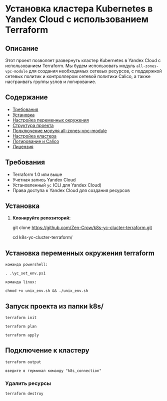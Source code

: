 # Установка кластера Kubernetes в Yandex Cloud с использованием Terraform

## Описание

Этот проект позволяет развернуть кластер Kubernetes в Yandex Cloud с использованием Terraform. Мы будем использовать модуль `all-zones-vpc-module` для создания необходимых сетевых ресурсов, с поддержкой сетевых политик и контроллером сетевой политики Calico, а также настраивать группы узлов и логирование.

## Содержание

- [Требования](#требования)
- [Установка](#установка)
- [Настройка переменных окружения](#настройка-переменных-окружения)
- [Структура проекта](#структура-проекта)
- [Подключение модуля all-zones-vpc-module](#подключение-модуля-all-zones-vpc-module)
- [Настройка кластера](#настройка-кластера)
- [Логирование и Calico](#логирование-и-calico)
- [Лицензия](#лицензия)

## Требования

- Terraform 1.0 или выше
- Учетная запись Yandex Cloud
- Установленный `yc` (CLI для Yandex Cloud)
- Права доступа к Yandex Cloud для создания ресурсов

## Установка

1. **Клонируйте репозиторий:**

   git clone https://github.com/Zen-Crow/k8s-yc-clucter-terraform.git

   cd k8s-yc-clucter-terraform/

## Установка переменных окружения terraform

    команда powershell:

    . .\yc_set_env.ps1

    команда linux:
    
    chmod +x unix_env.sh && ./unix_env.sh

## Запуск проекта из папки k8s/

    terraform init

    terraform plan

    terraform apply

## Подключение к кластеру

    terraform output
    
    введите в терминал команду "k8s_connection"

### Удалить ресурсы

    terraform destroy